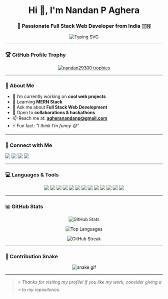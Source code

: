<h1 align="center">Hi 👋, I'm Nandan P Aghera</h1>
<h3 align="center">🚀 Passionate Full Stack Web Developer from India 🇮🇳</h3>

<p align="center">
  <img src="https://readme-typing-svg.herokuapp.com?font=Fira+Code&duration=3000&pause=1000&center=true&vCenter=true&multiline=true&width=435&lines=MERN+Stack+Developer;Open+Source+Enthusiast;Tech+Explorer;Building+cool+stuff+with+code" alt="Typing SVG" />
</p>

---

### 🏆 GitHub Profile Trophy
<p align="center">
  <a href="https://github.com/ryo-ma/github-profile-trophy">
    <img src="https://github-profile-trophy.vercel.app/?username=nandan29300&theme=tokyonight&column=7" alt="nandan29300 trophies" />
  </a>
</p>

---

### 🌱 About Me

- 🔭 I’m currently working on **cool web projects**
- 🌱 Learning **MERN Stack**
- 💬 Ask me about **Full Stack Web Development**
- 👯 Open to **collaborations & hackathons**
- 📫 Reach me at: **agheranandanp@gmail.com**
- ⚡ Fun fact: *"I think I’m funny 😄"*

---

### 🔗 Connect with Me

<p align="left">
  <a href="https://codepen.io/nandan-aghera" target="_blank"><img src="https://img.shields.io/badge/CodePen-000000?style=for-the-badge&logo=codepen&logoColor=white"/></a>
  <a href="https://stackoverflow.com/users/21890600" target="_blank"><img src="https://img.shields.io/badge/StackOverflow-FE7A16?style=for-the-badge&logo=stack-overflow&logoColor=white"/></a>
  <a href="https://instagram.com/agheranandanp" target="_blank"><img src="https://img.shields.io/badge/Instagram-E4405F?style=for-the-badge&logo=instagram&logoColor=white"/></a>
  <a href="mailto:agheranandanp@gmail.com" target="_blank"><img src="https://img.shields.io/badge/Gmail-D14836?style=for-the-badge&logo=gmail&logoColor=white"/></a>
</p>

---

### 💻 Languages & Tools

<p align="center">
  <img src="https://img.shields.io/badge/JavaScript-F7DF1E?style=for-the-badge&logo=javascript&logoColor=black"/>
  <img src="https://img.shields.io/badge/Node.js-339933?style=for-the-badge&logo=node.js&logoColor=white"/>
  <img src="https://img.shields.io/badge/React-61DAFB?style=for-the-badge&logo=react&logoColor=black"/>
  <img src="https://img.shields.io/badge/Express.js-000000?style=for-the-badge&logo=express&logoColor=white"/>
  <img src="https://img.shields.io/badge/MongoDB-47A248?style=for-the-badge&logo=mongodb&logoColor=white"/>
  <img src="https://img.shields.io/badge/Postman-FF6C37?style=for-the-badge&logo=postman&logoColor=white"/>
  <img src="https://img.shields.io/badge/Git-F05032?style=for-the-badge&logo=git&logoColor=white"/>
  <img src="https://img.shields.io/badge/VS%20Code-007ACC?style=for-the-badge&logo=visual-studio-code&logoColor=white"/>
  <img src="https://img.shields.io/badge/Python-3776AB?style=for-the-badge&logo=python&logoColor=white"/>
  <img src="https://img.shields.io/badge/C%2B%2B-00599C?style=for-the-badge&logo=c%2B%2B&logoColor=white"/>
  <img src="https://img.shields.io/badge/Java-007396?style=for-the-badge&logo=java&logoColor=white"/>
  <img src="https://img.shields.io/badge/Unity-000000?style=for-the-badge&logo=unity&logoColor=white"/>
  <img src="https://img.shields.io/badge/Figma-F24E1E?style=for-the-badge&logo=figma&logoColor=white"/>
</p>

---

### 📊 GitHub Stats

<p align="center">
  <img src="https://github-readme-stats.vercel.app/api?username=nandan29300&show_icons=true&theme=tokyonight" alt="GitHub Stats"/>
</p>

<p align="center">
  <img src="https://github-readme-stats.vercel.app/api/top-langs/?username=nandan29300&layout=compact&theme=tokyonight" alt="Top Languages"/>
</p>

<p align="center">
  <img src="https://github-readme-streak-stats.herokuapp.com/?user=nandan29300&theme=tokyonight" alt="GitHub Streak"/>
</p>

---

### 🐍 Contribution Snake

<p align="center">
  <img src="https://raw.githubusercontent.com/nandan29300/nandan29300/output/github-contribution-grid-snake.svg" alt="snake gif" />
</p>

---

> ⭐ *Thanks for visiting my profile! If you like my work, consider giving a ⭐ to my repositories.*
